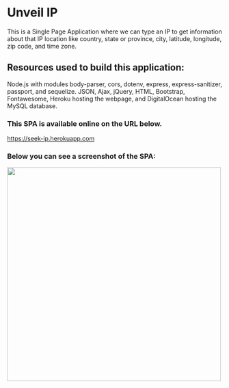 # Unveil IP 
This is a Single Page Application where we can type an IP to get information about that IP location like country, state or province, city, latitude, longitude, zip code, and time zone.

## Resources used to build this application:
Node.js with modules body-parser, cors, dotenv, express, express-sanitizer, passport, and sequelize.
JSON, Ajax, jQuery, HTML, Bootstrap, Fontawesome, Heroku hosting the webpage, and DigitalOcean hosting the MySQL database.

### This SPA is available online on the URL below.
https://seek-ip.herokuapp.com

### Below you can see a screenshot of the SPA: 
<img src="https://pamcuellas.github.io/assets/images/unveil-ip-screenshot.png" width="500"/>
